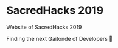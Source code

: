 # SacredHacks 2019

Website of SacredHacks 2019

Finding the next Gaitonde of Developers :jack_o_lantern:
